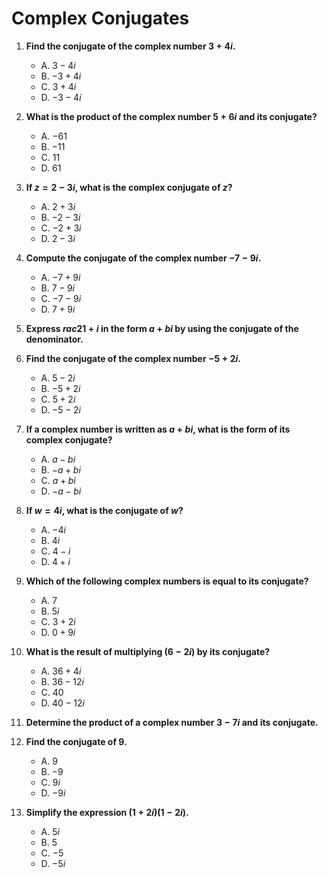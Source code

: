 # Complex Conjugates

1. **Find the conjugate of the complex number $3 + 4i$.**  
   - A. $3 - 4i$  
   - B. $-3 + 4i$  
   - C. $3 + 4i$  
   - D. $-3 - 4i$

2. **What is the product of the complex number $5 + 6i$ and its conjugate?**  
   - A. $-61$  
   - B. $-11$  
   - C. $11$  
   - D. $61$

3. **If $z = 2 - 3i$, what is the complex conjugate of $z$?**  
   - A. $2 + 3i$  
   - B. $-2 - 3i$  
   - C. $-2 + 3i$  
   - D. $2 - 3i$

4. **Compute the conjugate of the complex number $-7 - 9i$.**  
   - A. $-7 + 9i$  
   - B. $7 - 9i$  
   - C. $-7 - 9i$  
   - D. $7 + 9i$

5. **Express $rac{2}{1 + i}$ in the form $a + bi$ by using the conjugate of the denominator.**

6. **Find the conjugate of the complex number $-5 + 2i$.**  
   - A. $5 - 2i$  
   - B. $-5 + 2i$  
   - C. $5 + 2i$  
   - D. $-5 - 2i$

7. **If a complex number is written as $a + bi$, what is the form of its complex conjugate?**  
   - A. $a - bi$  
   - B. $-a + bi$  
   - C. $a + bi$  
   - D. $-a - bi$

8. **If $w = 4i$, what is the conjugate of $w$?**  
   - A. $-4i$  
   - B. $4i$  
   - C. $4 - i$  
   - D. $4 + i$

9. **Which of the following complex numbers is equal to its conjugate?**  
   - A. $7$  
   - B. $5i$  
   - C. $3 + 2i$  
   - D. $0 + 9i$

10. **What is the result of multiplying $(6 - 2i)$ by its conjugate?**  
    - A. $36 + 4i$  
    - B. $36 - 12i$  
    - C. $40$  
    - D. $40 - 12i$

11. **Determine the product of a complex number $3 - 7i$ and its conjugate.**

12. **Find the conjugate of $9$.**  
    - A. $9$  
    - B. $-9$  
    - C. $9i$  
    - D. $-9i$

13. **Simplify the expression $(1 + 2i)(1 - 2i)$.**  
    - A. $5i$  
    - B. $5$  
    - C. $-5$  
    - D. $-5i$
